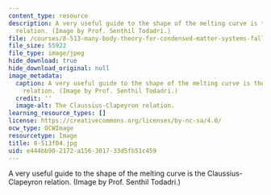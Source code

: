 ```yaml
---
content_type: resource
description: A very useful guide to the shape of the melting curve is the Claussius-Clapeyron
  relation. (Image by Prof. Senthil Todadri.)
file: /courses/8-513-many-body-theory-for-condensed-matter-systems-fall-2004/e444bb902172a156301733d5fb51c459_8-513f04.jpg
file_size: 55922
file_type: image/jpeg
hide_download: true
hide_download_original: null
image_metadata:
  caption: A very useful guide to the shape of the melting curve is the Claussius-Clapeyron
    relation. (Image by Prof. Senthil Todadri.)
  credit: ''
  image-alt: The Claussius-Clapeyron relation.
learning_resource_types: []
license: https://creativecommons.org/licenses/by-nc-sa/4.0/
ocw_type: OCWImage
resourcetype: Image
title: 8-513f04.jpg
uid: e444bb90-2172-a156-3017-33d5fb51c459
---
```

A very useful guide to the shape of the melting curve is the Claussius-Clapeyron relation. (Image by Prof. Senthil Todadri.)